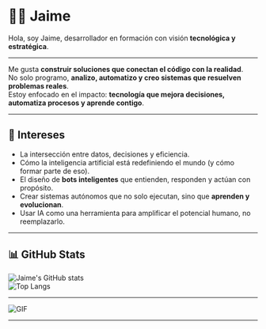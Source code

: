# 👨‍💻 Jaime

Hola, soy Jaime, desarrollador en formación con visión **tecnológica y estratégica**.

---

Me gusta **construir soluciones que conectan el código con la realidad**.  
No solo programo, **analizo, automatizo y creo sistemas que resuelven problemas reales**.  
Estoy enfocado en el impacto: **tecnología que mejora decisiones, automatiza procesos y aprende contigo**.

---

## 🧠 Intereses

- La intersección entre datos, decisiones y eficiencia.  
- Cómo la inteligencia artificial está redefiniendo el mundo (y cómo formar parte de eso).  
- El diseño de **bots inteligentes** que entienden, responden y actúan con propósito.  
- Crear sistemas autónomos que no solo ejecutan, sino que **aprenden y evolucionan**.  
- Usar IA como una herramienta para amplificar el potencial humano, no reemplazarlo.

---

## 📊 GitHub Stats

![Jaime's GitHub stats](https://github-readme-stats.vercel.app/api?username=Jaime-D-Z&show_icons=true&theme=radical)  
![Top Langs](https://github-readme-stats.vercel.app/api/top-langs/?username=Jaime-D-Z&layout=compact&theme=tokyonight)

---

![GIF](https://media.giphy.com/media/qgQUggAC3Pfv687qPC/giphy.gif)

---
